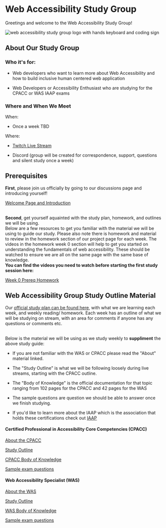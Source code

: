 # Web Accessibility Study Group
Greetings and welcome to the Web Accessibility Study Group!

![web accessibility study group logo with hands keyboard and coding sign](https://github.com/codingtherapist/webAccessibilityStudyGroup/assets/96845068/4dd51af2-7054-421c-8b13-37b776401356)

<h2>About Our Study Group</h2>
<h3> Who it's for:</h3>

- Web developers who want to learn more about Web Accessibility and how to build inclusive human centered web application

- Web Developers or Accessibility Enthusiast who are studying for the CPACC or WAS IAAP exams

<h3> Where and When We Meet</h3>
When:

- Once a week TBD

Where:

- [Twitch Live Stream](https://www.twitch.tv/africakenyah)

- Discord (group will be created for correspondence, support, questions and silent study once a week)


<h2> Prerequisites</h2>
<b>First</b>, please join us officially by going to our discussions page and introducing yourself!

[Welcome Page and Introduction](https://github.com/codingtherapist/webAccessibilityStudyGroup/discussions/5) <br><br>

<b>Second</b>, get yourself aquainted with the study plan, homework, and outlines we will be using.<br> 
Below are a few resources to get you familiar with the material we will be using to guide our study. Please also note there is homework and material to review in the homework section of our project page for each week. The videos in the homework week 0 section will help to get you started on understanding the fundamentals of web accessibility. These should be watched to ensure we are all on the same page with the same base of knowledge. <br>
<b>You can find the videos you need to watch before starting the first study session here:</b> 

[Week 0 Prereq Homework](https://github.com/users/codingtherapist/projects/1?pane=issue&itemId=34268762)

<h2> Web Accessibility Group Study Outline Material</h2>

Our [official study plan can be found here](https://github.com/users/codingtherapist/projects/1), with what we are learning each week, and weekly reading/ homework. Each week has an outline of what we will be studying on stream, with an area for comments if anyone has any questions or comments etc.<br><br>



Below is the material we will be using as we study weekly to <b>suppliment</b> the above study guide:<br>

- If you are not familiar with the WAS or CPACC please read the "About" material linked. <br>

- The "Study Outline" is what we will be following loosely during live streams, starting with the CPACC outline. <br>

- The "Body of Knowledge" is the official documentation for that topic ranging from 102 pages for the CPACC and 42 pages for the WAS <br>

- The sample questions are question we should be able to answer once we finish studying.

- If you'd like to learn more about the IAAP which is the association that holds these certifications check out [IAAP](https://www.accessibilityassociation.org/s/about) 

<h4>Certified Professional in Accessibility Core Competencies (CPACC)</h4>

[About the CPACC](https://www.accessibilityassociation.org/s/certified-professional) <br>

[Study Outline](https://www.accessibilityassociation.org/s/cpacc-certification-content-outline) <br>

[CPACC Body of Knowledge](https://www.accessibilityassociation.org/resource/IAAP_CPACC_BOK_March2020) <br>

[Sample exam questions](https://www.accessibilityassociation.org/s/cpacc-sample-exam-questions) <bR>


<h4>Web Accessibility Specialist (WAS)</h4>

[About the WAS](https://www.accessibilityassociation.org/s/wascertification) <br>

[Study Outline](https://www.accessibilityassociation.org/s/was-credential-content-outline) <br>

[WAS Body of Knowledge](https://www.accessibilityassociation.org/resource/WAS_Certification_FInal_2020_FINAL) <br>

[Sample exam questions](https://www.accessibilityassociation.org/s/was-sample-exam-questions) <br>
